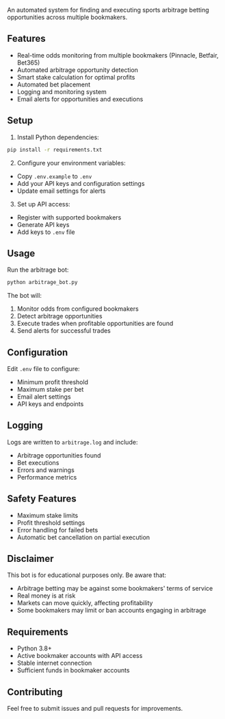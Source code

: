 An automated system for finding and executing sports arbitrage betting opportunities across multiple bookmakers.

## Features

- Real-time odds monitoring from multiple bookmakers (Pinnacle, Betfair, Bet365)
- Automated arbitrage opportunity detection
- Smart stake calculation for optimal profits
- Automated bet placement
- Logging and monitoring system
- Email alerts for opportunities and executions

## Setup

1. Install Python dependencies:
```bash
pip install -r requirements.txt
```

2. Configure your environment variables:
- Copy `.env.example` to `.env`
- Add your API keys and configuration settings
- Update email settings for alerts

3. Set up API access:
- Register with supported bookmakers
- Generate API keys
- Add keys to `.env` file

## Usage

Run the arbitrage bot:
```bash
python arbitrage_bot.py
```

The bot will:
1. Monitor odds from configured bookmakers
2. Detect arbitrage opportunities
3. Execute trades when profitable opportunities are found
4. Send alerts for successful trades

## Configuration

Edit `.env` file to configure:
- Minimum profit threshold
- Maximum stake per bet
- Email alert settings
- API keys and endpoints

## Logging

Logs are written to `arbitrage.log` and include:
- Arbitrage opportunities found
- Bet executions
- Errors and warnings
- Performance metrics

## Safety Features

- Maximum stake limits
- Profit threshold settings
- Error handling for failed bets
- Automatic bet cancellation on partial execution

## Disclaimer

This bot is for educational purposes only. Be aware that:
- Arbitrage betting may be against some bookmakers' terms of service
- Real money is at risk
- Markets can move quickly, affecting profitability
- Some bookmakers may limit or ban accounts engaging in arbitrage

## Requirements

- Python 3.8+
- Active bookmaker accounts with API access
- Stable internet connection
- Sufficient funds in bookmaker accounts

## Contributing

Feel free to submit issues and pull requests for improvements.
